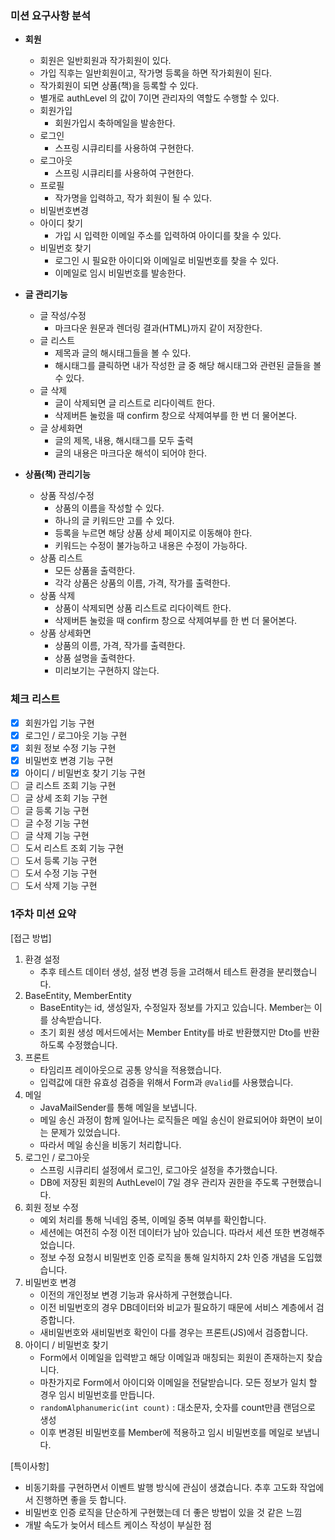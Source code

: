 ### 미션 요구사항 분석
- **회원**
  - 회원은 일반회원과 작가회원이 있다.
  - 가입 직후는 일반회원이고, 작가명 등록을 하면 작가회원이 된다.
  - 작가회원이 되면 상품(책)을 등록할 수 있다.
  - 별개로 authLevel 의 값이 7이면 관리자의 역할도 수행할 수 있다.
  - 회원가입
    - 회원가입시 축하메일을 발송한다.
  - 로그인
    - 스프링 시큐리티를 사용하여 구현한다.
  - 로그아웃
    - 스프링 시큐리티를 사용하여 구현한다.
  - 프로필
    - 작가명을 입력하고, 작가 회원이 될 수 있다.
  - 비밀번호변경
  - 아이디 찾기
    - 가입 시 입력한 이메일 주소를 입력하여 아이디를 찾을 수 있다.
  - 비밀번호 찾기
    - 로그인 시 필요한 아이디와 이메일로 비밀번호를 찾을 수 있다.
    - 이메일로 임시 비밀번호를 발송한다.

- **글 관리기능**
  - 글 작성/수정
    - 마크다운 원문과 렌더링 결과(HTML)까지 같이 저장한다.
  - 글 리스트
    - 제목과 글의 해시태그들을 볼 수 있다.
    - 해시태그를 클릭하면 내가 작성한 글 중 해당 해시태그와 관련된 글들을 볼 수 있다.
  - 글 삭제
    - 글이 삭제되면 글 리스트로 리다이렉트 한다.
    - 삭제버튼 눌렀을 때 confirm 창으로 삭제여부를 한 번 더 물어본다.
  - 글 상세화면
    - 글의 제목, 내용, 해시태그를 모두 출력
    - 글의 내용은 마크다운 해석이 되어야 한다.

- **상품(책) 관리기능**
  - 상품 작성/수정
    - 상품의 이름을 작성할 수 있다.
    - 하나의 글 키워드만 고를 수 있다.
    - 등록을 누르면 해당 상품 상세 페이지로 이동해야 한다.
    - 키워드는 수정이 불가능하고 내용은 수정이 가능하다.
  - 상품 리스트
    - 모든 상품을 출력한다.
    - 각각 상품은 상품의 이름, 가격, 작가를 출력한다.
  - 상품 삭제
    - 상품이 삭제되면 상품 리스트로 리다이렉트 한다.
    - 삭제버튼 눌렀을 때 confirm 창으로 삭제여부를 한 번 더 물어본다.
  - 상품 상세화면
    - 상품의 이름, 가격, 작가를 출력한다.
    - 상품 설명을 출력한다.
    - 미리보기는 구현하지 않는다.

### 체크 리스트
- [x] 회원가입 기능 구현
- [x] 로그인 / 로그아웃 기능 구현
- [x] 회원 정보 수정 기능 구현
- [x] 비밀번호 변경 기능 구현
- [x] 아이디 / 비밀번호 찾기 기능 구현
- [ ] 글 리스트 조회 기능 구현
- [ ] 글 상세 조회 기능 구현
- [ ] 글 등록 기능 구현
- [ ] 글 수정 기능 구현
- [ ] 글 삭제 기능 구현
- [ ] 도서 리스트 조회 기능 구현
- [ ] 도서 등록 기능 구현
- [ ] 도서 수정 기능 구현
- [ ] 도서 삭제 기능 구현

### 1주차 미션 요약
[접근 방법]
1. 환경 설정 
   - 추후 테스트 데이터 생성, 설정 변경 등을 고려해서 테스트 환경을 분리했습니다.
2. BaseEntity, MemberEntity
   - BaseEntity는 id, 생성일자, 수정일자 정보를 가지고 있습니다. Member는 이를 상속받습니다. 
   - 초기 회원 생성 메서드에서는 Member Entity를 바로 반환했지만 Dto를 반환하도록 수정했습니다.
3. 프론트
   - 타임리프 레이아웃으로 공통 양식을 적용했습니다.
   - 입력값에 대한 유효성 검증을 위해서 Form과 `@Valid`를 사용했습니다.
4. 메일
   - JavaMailSender를 통해 메일을 보냅니다. 
   - 메일 송신 과정이 함께 일어나는 로직들은 메일 송신이 완료되어야 화면이 보이는 문제가 있었습니다.
   - 따라서 메일 송신을 비동기 처리합니다.
5. 로그인 / 로그아웃
   - 스프링 시큐리티 설정에서 로그인, 로그아웃 설정을 추가했습니다.
   - DB에 저장된 회원의 AuthLevel이 7일 경우 관리자 권한을 주도록 구현했습니다.
6. 회원 정보 수정
   - 예외 처리를 통해 닉네임 중복, 이메일 중복 여부를 확인합니다.
   - 세션에는 여전히 수정 이전 데이터가 남아 있습니다. 따라서 세션 또한 변경해주었습니다.
   - 정보 수정 요청시 비밀번호 인증 로직을 통해 일치하지 2차 인증 개념을 도입했습니다.
7. 비밀번호 변경
   - 이전의 개인정보 변경 기능과 유사하게 구현했습니다.
   - 이전 비밀번호의 경우 DB데이터와 비교가 필요하기 때문에 서비스 계층에서 검증합니다.
   - 새비밀번호와 새비밀번호 확인이 다를 경우는 프론트(JS)에서 검증합니다.
8. 아이디 / 비밀번호 찾기
   - Form에서 이메일을 입력받고 해당 이메일과 매칭되는 회원이 존재하는지 찾습니다.
   - 마찬가지로 Form에서 아이디와 이메일을 전달받습니다. 모든 정보가 일치 할 경우 임시 비밀번호를 만듭니다.
   - `randomAlphanumeric(int count)` : 대소문자, 숫자를 count만큼 랜덤으로 생성
   - 이후 변경된 비밀번호를 Member에 적용하고 임시 비밀번호를 메일로 보냅니다.

[특이사항]
- 비동기화를 구현하면서 이벤트 발행 방식에 관심이 생겼습니다. 추후 고도화 작업에서 진행하면 좋을 듯 합니다.
- 비밀번호 인증 로직을 단순하게 구현했는데 더 좋은 방법이 있을 것 같은 느낌
- 개발 속도가 늦어서 테스트 케이스 작성이 부실한 점
